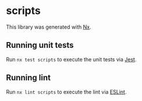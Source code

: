 # scripts

This library was generated with [Nx](https://nx.dev).

## Running unit tests

Run `nx test scripts` to execute the unit tests via [Jest](https://jestjs.io).

## Running lint

Run `nx lint scripts` to execute the lint via [ESLint](https://eslint.org/).
